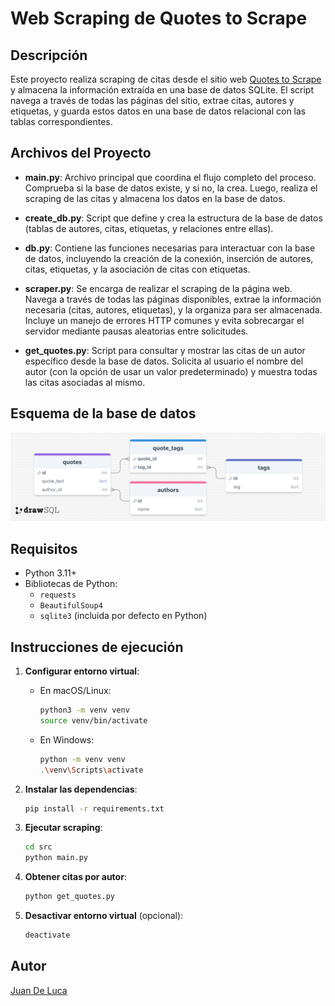 
# Web Scraping de Quotes to Scrape 

## Descripción

Este proyecto realiza scraping de citas desde el sitio web [Quotes to Scrape](https://quotes.toscrape.com) y almacena la información extraída en una base de datos SQLite. El script navega a través de todas las páginas del sitio, extrae citas, autores y etiquetas, y guarda estos datos en una base de datos relacional con las tablas correspondientes.

## Archivos del Proyecto

- **main.py**: Archivo principal que coordina el flujo completo del proceso. Comprueba si la base de datos existe, y si no, la crea. Luego, realiza el scraping de las citas y almacena los datos en la base de datos.
  
- **create_db.py**: Script que define y crea la estructura de la base de datos (tablas de autores, citas, etiquetas, y relaciones entre ellas).

- **db.py**: Contiene las funciones necesarias para interactuar con la base de datos, incluyendo la creación de la conexión, inserción de autores, citas, etiquetas, y la asociación de citas con etiquetas.

- **scraper.py**: Se encarga de realizar el scraping de la página web. Navega a través de todas las páginas disponibles, extrae la información necesaria (citas, autores, etiquetas), y la organiza para ser almacenada. Incluye un manejo de errores HTTP comunes y evita sobrecargar el servidor mediante pausas aleatorias entre solicitudes.

- **get_quotes.py**: Script para consultar y mostrar las citas de un autor específico desde la base de datos. Solicita al usuario el nombre del autor (con la opción de usar un valor predeterminado) y muestra todas las citas asociadas al mismo.


## Esquema de la base de datos
![Esquema de la Base de Datos](./schema.png)

## Requisitos

- Python 3.11+
- Bibliotecas de Python:
  - `requests`
  - `BeautifulSoup4`
  - `sqlite3` (incluida por defecto en Python)

## Instrucciones de ejecución


1. **Configurar entorno virtual**:
   - En macOS/Linux:
     ```bash
     python3 -m venv venv
     source venv/bin/activate
     ```
   - En Windows:
     ```bash
     python -m venv venv
     .\venv\Scripts\activate
     ```

2. **Instalar las dependencias**:
   ```bash
   pip install -r requirements.txt
   ```

3. **Ejecutar scraping**:
   ```bash
   cd src
   python main.py
   ```

4. **Obtener citas por autor**:
   ```bash
   python get_quotes.py
   ```

5. **Desactivar entorno virtual** (opcional):
   ```bash
   deactivate
   ```


## Autor

[Juan De Luca](https://github.com/delucajuan/)